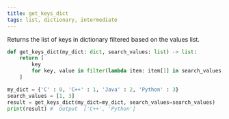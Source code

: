 ```yaml
---
title: get_keys_dict
tags: list, dictionary, intermediate
---
```


Returns the list of keys in dictionary filtered based on the values list.

```py
def get_keys_dict(my_dict: dict, search_values: list) -> list:
    return [
        key
        for key, value in filter(lambda item: item[1] in search_values, my_dict.items())
    ]

```

```py
my_dict = {'C' : 0, 'C++' : 1, 'Java' : 2, 'Python' : 3}
search_values = [1, 3]
result = get_keys_dict(my_dict=my_dict, search_values=search_values)
print(result) #  Output  ['C++', 'Python']
```
